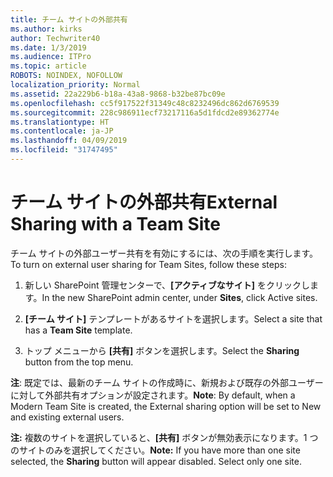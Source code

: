 ```yaml
---
title: チーム サイトの外部共有
ms.author: kirks
author: Techwriter40
ms.date: 1/3/2019
ms.audience: ITPro
ms.topic: article
ROBOTS: NOINDEX, NOFOLLOW
localization_priority: Normal
ms.assetid: 22a229b6-b18a-43a8-9868-b32be87bc09e
ms.openlocfilehash: cc5f917522f31349c48c8232496dc862d6769539
ms.sourcegitcommit: 228c986911ecf73217116a5d1fdcd2e89362774e
ms.translationtype: HT
ms.contentlocale: ja-JP
ms.lasthandoff: 04/09/2019
ms.locfileid: "31747495"
---
```

# <a name="external-sharing-with-a-team-site"></a><span data-ttu-id="20f90-102">チーム サイトの外部共有</span><span class="sxs-lookup"><span data-stu-id="20f90-102">External Sharing with a Team Site</span></span>

<span data-ttu-id="20f90-103">チーム サイトの外部ユーザー共有を有効にするには、次の手順を実行します。</span><span class="sxs-lookup"><span data-stu-id="20f90-103">To turn on external user sharing for Team Sites, follow these steps:</span></span> 
  
1. <span data-ttu-id="20f90-104">新しい SharePoint 管理センターで、**[アクティブなサイト]** をクリックします。</span><span class="sxs-lookup"><span data-stu-id="20f90-104">In the new SharePoint admin center, under **Sites**, click Active sites.</span></span>
  
2. <span data-ttu-id="20f90-105">**[チーム サイト]** テンプレートがあるサイトを選択します。</span><span class="sxs-lookup"><span data-stu-id="20f90-105">Select a site that has a **Team Site** template.</span></span> 
  
3. <span data-ttu-id="20f90-106">トップ メニューから **[共有]** ボタンを選択します。</span><span class="sxs-lookup"><span data-stu-id="20f90-106">Select the **Sharing** button from the top menu.</span></span> 
  
 <span data-ttu-id="20f90-107">**注**: 既定では、最新のチーム サイトの作成時に、新規および既存の外部ユーザーに対して外部共有オプションが設定されます。</span><span class="sxs-lookup"><span data-stu-id="20f90-107">**Note**: By default, when a Modern Team Site is created, the External sharing option will be set to New and existing external users.</span></span> 
  
 <span data-ttu-id="20f90-p101">**注:** 複数のサイトを選択していると、**[共有]** ボタンが無効表示になります。1 つのサイトのみを選択してください。</span><span class="sxs-lookup"><span data-stu-id="20f90-p101">**Note:** If you have more than one site selected, the **Sharing** button will appear disabled. Select only one site.</span></span> 
  

